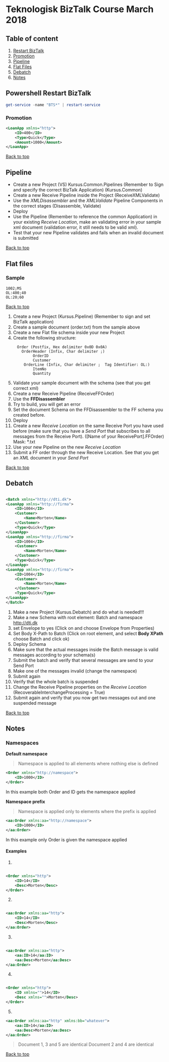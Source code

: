 # Teknologisk BizTalk Course March 2018

## Table of content
1. [Restart BizTalk](#powershell-restart-biztalk)
5. [Promotion](#promotion)
6. [Pipeline](#pipeline)
7. [Flat Files](#flat-files)
8. [Debatch](#debatch)
9. [Notes](#notes)
## Powershell Restart BizTalk

```powershell
get-service -name "BTS*" | restart-service
```



### Promotion

```xml
<LoanApp xmlns="http">
    <ID>400</ID>
    <Type>Quick</Type>
    <Amount>1000</Amount>
</LoanApp>
```

[Back to top](#table-of-content)

## Pipeline

- Create a new Project (VS) Kursus.Common.Pipelines (Remember to Sign and specify the correct BizTalk Application) (Kursus.Common)
- Create a new Receive Pipeline inside the Project (ReceiveXMLValidate)
- Use the _XMLDisassembler_ and the _XMLValidate_ Pipeline Components in the correct stages (Disassemble, Validate)
- Deploy
- Use the Pipeline (Remember to reference the common Application) in your existing *Receive Location*, make an validating error in your sample xml document (validation error, it still needs to be valid xml).
- Test that your new Pipeline validates and fails when an invalid document is submitted

[Back to top](#table-of-content)

## Flat files


### Sample

```
1002;MS
OL:400;40
OL:20;60

```

[Back to top](#table-of-content)

1. Create a new Project (Kursus.Pipeline) (Remember to sign and set BizTalk application)
2. Create a sample document (order.txt) from the sample above
3. Create a new Flat file schema inside your new Project
4. Create the following structure:
```
     Order (Postfix, Hex delimiter 0x0D 0x0A)
       OrderHeader (Infix, Char delimiter ;)
            OrderID
            Customer
        OrderLine (Infix, Char delimiter ;  Tag Identifier: OL:)
            ItemNo
            Quantity
```
5. Validate your sample document with the schema (see that you get correct xml)
6. Create a new Receive Pipeline (ReceiveFFOrder)
7. Use the **FFDisassembler**
8. Try to build, you will get an error
9. Set the document Schema on the FFDisassembler to the FF schema you created before.
10. Deploy
11. Create a new *Receive Location* on the same Receive Port you have used before (make sure that you have a *Send Port* that subscribes to all messages from the Receive Port). ([Name of your ReceivePort].FFOrder) Mask: *.txt
12. Use your new Pipeline on the new *Receive Location*
13. Submit a FF order through the new Receive Location. See that you get an *XML* document in your *Send Port*

[Back to top](#table-of-content)


## Debatch

```xml

<Batch xmlns="http://dti.dk">
<LoanApp xmlns="http://firma">
	<ID>1004</ID>
	<Customer>
		<Name>Morten</Name>
	</Customer>
	<Type>Quick</Type>
</LoanApp>
<LoanApp xmlns="http://firma">
	<ID>1004</ID>
	<Customer>
		<Name>Morten</Name>
	</Customer>
	<Type>Quick</Type>
</LoanApp>
<LoanApp xmlns="http://firma">
	<ID>1004</ID>
	<Customer>
		<Name>Morten</Name>
	</Customer>
	<Type>Quick</Type>
</LoanApp>
</Batch>

```

1. Make a new Project (Kursus.Debatch) and do what is needed!!!
2. Make a new Schema with root element: Batch and namespace http://dti.dk
3. set Envelope to yes (Click on <Schema> and choose Envelope from Properties)
4. Set Body X-Path to Batch (Click on root element, and select **Body XPath** choose Batch and click ok)
5. Deploy Schema
6. Make sure that the actual messages inside the Batch message is valid messages according to your schema(s)
7. Submit the batch and verify that several messages are send to your Send Port
8. Make one of the messages invalid (change the namespace)
9. Submit again
10. Verify that the whole batch is suspended
11. Change the Receive Pipeline properties on the *Receive Location* (RecoverableInterchangeProcessing = True)
12. Submit again and verify that you now get two messages out and one suspended message

[Back to top](#table-of-content)

## Notes

### Namespaces

**Default namespace**
> Namespace is applied to all elements where nothing else is defined

```xml
<Order xmlns="http://namespace">
	<ID>1000</ID>
</Order>

```

In this example both Order and ID gets the namespace applied

**Namespace prefix**
> Namespace is applied only to elements where the prefix is applied

```xml
<aa:Order xmlns:aa="http://namespace">
	<ID>1000</ID>
</aa:Order>

```

In this example only Order is given the namespace applied

#### Examples

1.

```xml

<Order xmlns="http">
	<ID>14</ID>
	<Desc>Morten</Desc>
</Order>

```

2.
```xml

<aa:Order xmlns:aa="http">
	<ID>14</ID>
	<Desc>Morten</Desc>
</aa:Order>


```

3.
```xml

<aa:Order xmlns:aa="http">
	<aa:ID>14</aa:ID>
	<aa:Desc>Morten</aa:Desc>
</aa:Order>


```

4.
```xml

<Order xmlns="http">
	<ID xmlns="">14</ID>
	<Desc xmlns="">Morten</Desc>
</Order>

```


5. 

```xml
<aa:Order xmlns:aa="http" xmlns:bb="whatever">
	<aa:ID>14</aa:ID>
	<aa:Desc>Morten</aa:Desc>
</aa:Order>

```


> Document 1, 3 and 5 are identical
> Document 2 and 4 are identical

[Back to top](#table-of-content)
